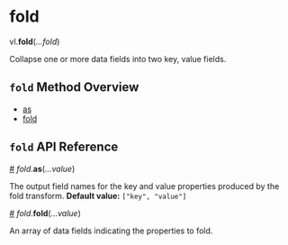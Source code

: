 # fold

vl.<b>fold</b>(<em>...fold</em>)

Collapse one or more data fields into two key, value fields.

## <code>fold</code> Method Overview

* <a href="#as">as</a>
* <a href="#fold">fold</a>

## <code>fold</code> API Reference

<a id="as" href="#as">#</a>
<em>fold</em>.<b>as</b>(<em>...value</em>)

The output field names for the key and value properties produced by the fold transform.
__Default value:__ `["key", "value"]`

<a id="fold" href="#fold">#</a>
<em>fold</em>.<b>fold</b>(<em>...value</em>)

An array of data fields indicating the properties to fold.

